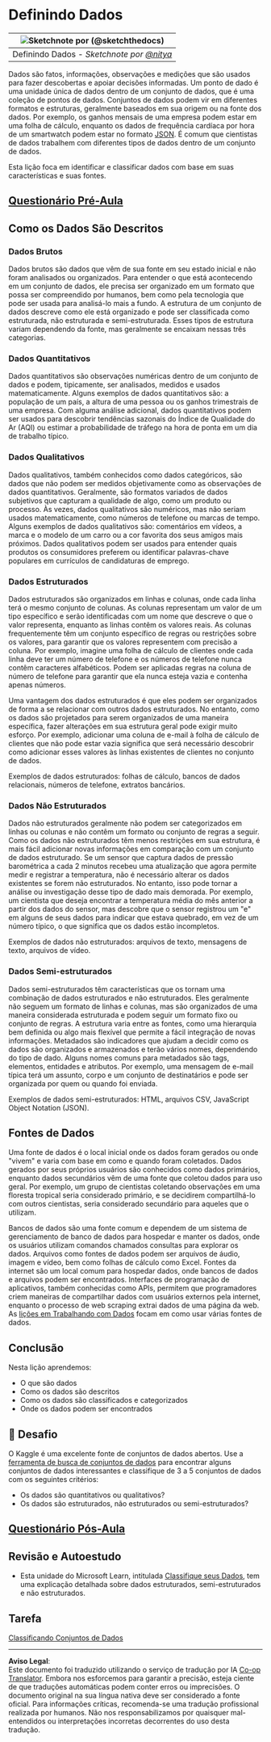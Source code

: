 <!--
CO_OP_TRANSLATOR_METADATA:
{
  "original_hash": "1228edf3572afca7d7cdcd938b6b4984",
  "translation_date": "2025-09-04T13:48:51+00:00",
  "source_file": "1-Introduction/03-defining-data/README.md",
  "language_code": "pt"
}
-->
# Definindo Dados

|![ Sketchnote por [(@sketchthedocs)](https://sketchthedocs.dev) ](../../sketchnotes/03-DefiningData.png)|
|:---:|
|Definindo Dados - _Sketchnote por [@nitya](https://twitter.com/nitya)_ |

Dados são fatos, informações, observações e medições que são usados para fazer descobertas e apoiar decisões informadas. Um ponto de dado é uma unidade única de dados dentro de um conjunto de dados, que é uma coleção de pontos de dados. Conjuntos de dados podem vir em diferentes formatos e estruturas, geralmente baseados em sua origem ou na fonte dos dados. Por exemplo, os ganhos mensais de uma empresa podem estar em uma folha de cálculo, enquanto os dados de frequência cardíaca por hora de um smartwatch podem estar no formato [JSON](https://stackoverflow.com/a/383699). É comum que cientistas de dados trabalhem com diferentes tipos de dados dentro de um conjunto de dados.

Esta lição foca em identificar e classificar dados com base em suas características e suas fontes.

## [Questionário Pré-Aula](https://purple-hill-04aebfb03.1.azurestaticapps.net/quiz/4)

## Como os Dados São Descritos

### Dados Brutos
Dados brutos são dados que vêm de sua fonte em seu estado inicial e não foram analisados ou organizados. Para entender o que está acontecendo em um conjunto de dados, ele precisa ser organizado em um formato que possa ser compreendido por humanos, bem como pela tecnologia que pode ser usada para analisá-lo mais a fundo. A estrutura de um conjunto de dados descreve como ele está organizado e pode ser classificada como estruturada, não estruturada e semi-estruturada. Esses tipos de estrutura variam dependendo da fonte, mas geralmente se encaixam nessas três categorias.

### Dados Quantitativos
Dados quantitativos são observações numéricas dentro de um conjunto de dados e podem, tipicamente, ser analisados, medidos e usados matematicamente. Alguns exemplos de dados quantitativos são: a população de um país, a altura de uma pessoa ou os ganhos trimestrais de uma empresa. Com alguma análise adicional, dados quantitativos podem ser usados para descobrir tendências sazonais do Índice de Qualidade do Ar (AQI) ou estimar a probabilidade de tráfego na hora de ponta em um dia de trabalho típico.

### Dados Qualitativos
Dados qualitativos, também conhecidos como dados categóricos, são dados que não podem ser medidos objetivamente como as observações de dados quantitativos. Geralmente, são formatos variados de dados subjetivos que capturam a qualidade de algo, como um produto ou processo. Às vezes, dados qualitativos são numéricos, mas não seriam usados matematicamente, como números de telefone ou marcas de tempo. Alguns exemplos de dados qualitativos são: comentários em vídeos, a marca e o modelo de um carro ou a cor favorita dos seus amigos mais próximos. Dados qualitativos podem ser usados para entender quais produtos os consumidores preferem ou identificar palavras-chave populares em currículos de candidaturas de emprego.

### Dados Estruturados
Dados estruturados são organizados em linhas e colunas, onde cada linha terá o mesmo conjunto de colunas. As colunas representam um valor de um tipo específico e serão identificadas com um nome que descreve o que o valor representa, enquanto as linhas contêm os valores reais. As colunas frequentemente têm um conjunto específico de regras ou restrições sobre os valores, para garantir que os valores representem com precisão a coluna. Por exemplo, imagine uma folha de cálculo de clientes onde cada linha deve ter um número de telefone e os números de telefone nunca contêm caracteres alfabéticos. Podem ser aplicadas regras na coluna de número de telefone para garantir que ela nunca esteja vazia e contenha apenas números.

Uma vantagem dos dados estruturados é que eles podem ser organizados de forma a se relacionar com outros dados estruturados. No entanto, como os dados são projetados para serem organizados de uma maneira específica, fazer alterações em sua estrutura geral pode exigir muito esforço. Por exemplo, adicionar uma coluna de e-mail à folha de cálculo de clientes que não pode estar vazia significa que será necessário descobrir como adicionar esses valores às linhas existentes de clientes no conjunto de dados.

Exemplos de dados estruturados: folhas de cálculo, bancos de dados relacionais, números de telefone, extratos bancários.

### Dados Não Estruturados
Dados não estruturados geralmente não podem ser categorizados em linhas ou colunas e não contêm um formato ou conjunto de regras a seguir. Como os dados não estruturados têm menos restrições em sua estrutura, é mais fácil adicionar novas informações em comparação com um conjunto de dados estruturado. Se um sensor que captura dados de pressão barométrica a cada 2 minutos recebeu uma atualização que agora permite medir e registrar a temperatura, não é necessário alterar os dados existentes se forem não estruturados. No entanto, isso pode tornar a análise ou investigação desse tipo de dado mais demorada. Por exemplo, um cientista que deseja encontrar a temperatura média do mês anterior a partir dos dados do sensor, mas descobre que o sensor registrou um "e" em alguns de seus dados para indicar que estava quebrado, em vez de um número típico, o que significa que os dados estão incompletos.

Exemplos de dados não estruturados: arquivos de texto, mensagens de texto, arquivos de vídeo.

### Dados Semi-estruturados
Dados semi-estruturados têm características que os tornam uma combinação de dados estruturados e não estruturados. Eles geralmente não seguem um formato de linhas e colunas, mas são organizados de uma maneira considerada estruturada e podem seguir um formato fixo ou conjunto de regras. A estrutura varia entre as fontes, como uma hierarquia bem definida ou algo mais flexível que permite a fácil integração de novas informações. Metadados são indicadores que ajudam a decidir como os dados são organizados e armazenados e terão vários nomes, dependendo do tipo de dado. Alguns nomes comuns para metadados são tags, elementos, entidades e atributos. Por exemplo, uma mensagem de e-mail típica terá um assunto, corpo e um conjunto de destinatários e pode ser organizada por quem ou quando foi enviada.

Exemplos de dados semi-estruturados: HTML, arquivos CSV, JavaScript Object Notation (JSON).

## Fontes de Dados

Uma fonte de dados é o local inicial onde os dados foram gerados ou onde "vivem" e varia com base em como e quando foram coletados. Dados gerados por seus próprios usuários são conhecidos como dados primários, enquanto dados secundários vêm de uma fonte que coletou dados para uso geral. Por exemplo, um grupo de cientistas coletando observações em uma floresta tropical seria considerado primário, e se decidirem compartilhá-lo com outros cientistas, seria considerado secundário para aqueles que o utilizam.

Bancos de dados são uma fonte comum e dependem de um sistema de gerenciamento de banco de dados para hospedar e manter os dados, onde os usuários utilizam comandos chamados consultas para explorar os dados. Arquivos como fontes de dados podem ser arquivos de áudio, imagem e vídeo, bem como folhas de cálculo como Excel. Fontes da internet são um local comum para hospedar dados, onde bancos de dados e arquivos podem ser encontrados. Interfaces de programação de aplicativos, também conhecidas como APIs, permitem que programadores criem maneiras de compartilhar dados com usuários externos pela internet, enquanto o processo de web scraping extrai dados de uma página da web. As [lições em Trabalhando com Dados](../../../../../../../../../2-Working-With-Data) focam em como usar várias fontes de dados.

## Conclusão

Nesta lição aprendemos:

- O que são dados
- Como os dados são descritos
- Como os dados são classificados e categorizados
- Onde os dados podem ser encontrados

## 🚀 Desafio

O Kaggle é uma excelente fonte de conjuntos de dados abertos. Use a [ferramenta de busca de conjuntos de dados](https://www.kaggle.com/datasets) para encontrar alguns conjuntos de dados interessantes e classifique de 3 a 5 conjuntos de dados com os seguintes critérios:

- Os dados são quantitativos ou qualitativos?
- Os dados são estruturados, não estruturados ou semi-estruturados?

## [Questionário Pós-Aula](https://ff-quizzes.netlify.app/en/ds/)

## Revisão e Autoestudo

- Esta unidade do Microsoft Learn, intitulada [Classifique seus Dados](https://docs.microsoft.com/en-us/learn/modules/choose-storage-approach-in-azure/2-classify-data), tem uma explicação detalhada sobre dados estruturados, semi-estruturados e não estruturados.

## Tarefa

[Classificando Conjuntos de Dados](assignment.md)

---

**Aviso Legal**:  
Este documento foi traduzido utilizando o serviço de tradução por IA [Co-op Translator](https://github.com/Azure/co-op-translator). Embora nos esforcemos para garantir a precisão, esteja ciente de que traduções automáticas podem conter erros ou imprecisões. O documento original na sua língua nativa deve ser considerado a fonte oficial. Para informações críticas, recomenda-se uma tradução profissional realizada por humanos. Não nos responsabilizamos por quaisquer mal-entendidos ou interpretações incorretas decorrentes do uso desta tradução.